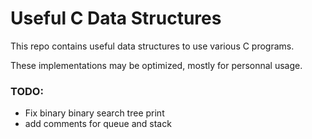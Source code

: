 # Useful C Data Structures

This repo contains useful data structures to use various C programs.

These implementations may be optimized, mostly for personnal usage.

### TODO:

* Fix binary binary search tree print
* add comments for queue and stack